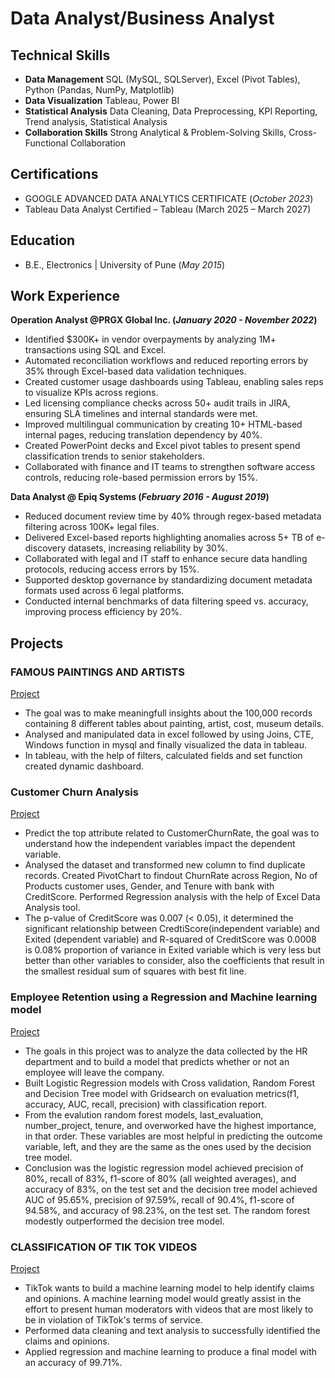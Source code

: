 # Data Analyst/Business Analyst

## Technical Skills
- **Data Management**	         SQL (MySQL, SQLServer), Excel (Pivot Tables), Python (Pandas, NumPy, Matplotlib)  
- **Data Visualization**	     Tableau, Power BI 
- **Statistical Analysis** 	   Data Cleaning, Data Preprocessing, KPI Reporting, Trend analysis, Statistical Analysis 
- **Collaboration Skills**     Strong Analytical & Problem-Solving Skills, Cross-Functional Collaboration 



## Certifications
- GOOGLE ADVANCED DATA ANALYTICS CERTIFICATE	(_October 2023_)
- Tableau Data Analyst Certified – Tableau (March 2025 – March 2027)

## Education
- B.E., Electronics | University of Pune (_May 2015_)

## Work Experience
**Operation Analyst @PRGX Global Inc. (_January 2020 - November 2022_)**
- Identified $300K+ in vendor overpayments by analyzing 1M+ transactions using SQL and Excel.
- Automated reconciliation workflows and reduced reporting errors by 35% through Excel-based data validation techniques.
- Created customer usage dashboards using Tableau, enabling sales reps to visualize KPIs across regions.
- Led licensing compliance checks across 50+ audit trails in JIRA, ensuring SLA timelines and internal standards were met.
- Improved multilingual communication by creating 10+ HTML-based internal pages, reducing translation dependency by 40%.
- Created PowerPoint decks and Excel pivot tables to present spend classification trends to senior stakeholders.
- Collaborated with finance and IT teams to strengthen software access controls, reducing role-based permission errors by 15%.

**Data Analyst @ Epiq Systems (_February 2016 - August 2019_)**
- Reduced document review time by 40% through regex-based metadata filtering across 100K+ legal files.
- Delivered Excel-based reports highlighting anomalies across 5+ TB of e-discovery datasets, increasing reliability by 30%.
- Collaborated with legal and IT staff to enhance secure data handling protocols, reducing access errors by 15%.
- Supported desktop governance by standardizing document metadata formats used across 6 legal platforms.
- Conducted internal benchmarks of data filtering speed vs. accuracy, improving process efficiency by 20%.

## Projects
### FAMOUS PAINTINGS AND ARTISTS
[Project](https://github.com/mrunalibharshankar/SQL_Tableau.git)
- The goal was to make meaningfull insights about the 100,000 records containing 8 different tables about painting, artist, cost, museum details.
- Analysed and manipulated data in excel followed by using Joins, CTE, Windows function in mysql and finally visualized the data in tableau.
- In tableau, with the help of filters, calculated fields and set function created dynamic dashboard.

### Customer Churn Analysis
[Project](https://github.com/mrunalibharshankar/RegressionAnalysis.git)
- Predict the top attribute related to CustomerChurnRate, the goal was to understand how the independent variables impact the dependent variable.
- Analysed the dataset and transformed new column to find duplicate records. Created PivotChart to findout ChurnRate across Region, No of Products customer uses, Gender, and Tenure with bank with CreditScore. Performed Regression analysis with the help of Excel Data Analysis tool.
- The p-value of CreditScore was 0.007 (< 0.05), it determined the significant relationship between CredtiScore(independent variable) and Exited (dependent variable) and R-squared of CreditScore was 0.0008 is 0.08% proportion of variance in Exited variable which is very less but better than other variables to consider, also the coefficients that result in the smallest residual sum of squares with best fit line.

### Employee Retention using a Regression and Machine learning model
[Project](https://github.com/mrunalibharshankar/Python.git)
- The goals in this project was to analyze the data collected by the HR department and to build a model that predicts whether or not an employee will leave the company.
- Built Logistic Regression models with Cross validation, Random Forest and Decision Tree model with Gridsearch on evaluation metrics(f1, accuracy, AUC, recall, precision) with classification report.
- From the evalution random forest models, last_evaluation, number_project, tenure, and overworked have the highest importance, in that order. These variables are most helpful in predicting the outcome variable, left, and they are the same as the ones used by the decision tree model.
- Conclusion was the logistic regression model achieved precision of 80%, recall of 83%, f1-score of 80% (all weighted averages), and accuracy of 83%, on the test set and the decision tree model achieved AUC of 95.65%, precision of 97.59%, recall of 90.4%, f1-score of 94.58%, and accuracy of 98.23%, on the test set. The random forest modestly outperformed the decision tree model.

### CLASSIFICATION OF TIK TOK VIDEOS	
[Project](https://github.com/mrunalibharshankar/Classification-using-ML.git)

- TikTok wants to build a machine learning model to help identify claims and opinions. A machine learning model would greatly assist in the effort to present human moderators with videos that are most likely to be in violation of TikTok's terms of service.
- Performed data cleaning and text analysis to successfully identified the claims and opinions.
- Applied regression and machine learning to produce a final model with an accuracy of 99.71%.



